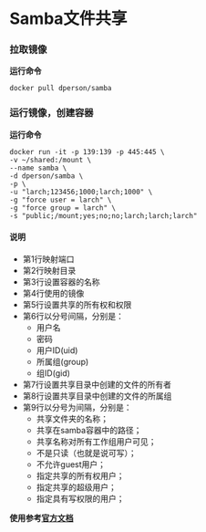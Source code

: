 Samba文件共享
====

### 拉取镜像
**运行命令**
```
docker pull dperson/samba
```

### 运行镜像，创建容器
**运行命令**
```
docker run -it -p 139:139 -p 445:445 \
-v ~/shared:/mount \
--name samba \
-d dperson/samba \
-p \
-u "larch;123456;1000;larch;1000" \
-g "force user = larch" \
-g "force group = larch" \
-s "public;/mount;yes;no;no;larch;larch;larch"
```
#### 说明
* 第1行映射端口
* 第2行映射目录
* 第3行设置容器的名称
* 第4行使用的镜像
* 第5行设置共享的所有权和权限
* 第6行以分号间隔，分别是：
	* 用户名
	* 密码
	* 用户ID(uid)
	* 所属组(group)
	* 组ID(gid)
* 第7行设置共享目录中创建的文件的所有者
* 第8行设置共享目录中创建的文件的所属组
* 第9行以分号为间隔，分别是：
	* 共享文件夹的名称；
	* 共享在samba容器中的路径；
	* 共享名称对所有工作组用户可见；
	* 不是只读（也就是说可写）；
	* 不允许guest用户；
	* 指定共享的所有权用户；
	* 指定共享的超级用户；
	* 指定具有写权限的用户；

**使用参考[官方文档](https://github.com/dperson/samba)**